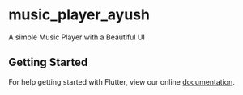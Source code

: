 # music_player_ayush

A simple Music Player with a Beautiful UI

## Getting Started

For help getting started with Flutter, view our online
[documentation](https://flutter.io/).

